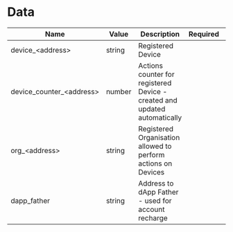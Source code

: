 # Data



<table><thead><tr><th>Name</th><th>Value</th><th>Description</th><th data-hidden>Required</th><th data-hidden></th></tr></thead><tbody><tr><td>device_&#x3C;address></td><td>string</td><td>Registered Device</td><td><br></td><td>“active”</td></tr><tr><td>device_counter_&#x3C;address></td><td>number</td><td>Actions counter for registered Device - created and updated automatically</td><td><br></td><td><br></td></tr><tr><td>org_&#x3C;address></td><td>string</td><td>Registered Organisation allowed to perform actions on Devices</td><td><br></td><td>“active”</td></tr><tr><td>dapp_father</td><td>string</td><td>Address to dApp Father - used for account recharge</td><td><br></td><td><br></td></tr></tbody></table>
